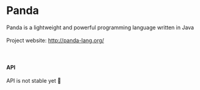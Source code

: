 # Panda

Panda is a lightweight and powerful programming language written in Java
<br>
<br>
Project website: http://panda-lang.org/ 
<br>
<br>
<br>
#### API
API is not stable yet :red_circle:
